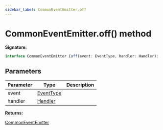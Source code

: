 ```yaml
---
sidebar_label: CommonEventEmitter.off
---
```

# CommonEventEmitter.off() method

**Signature:**

```typescript
interface CommonEventEmitter {off(event: EventType, handler: Handler): CommonEventEmitter;}
```

## Parameters

|  Parameter | Type | Description |
|  --- | --- | --- |
|  event | [EventType](./puppeteer.eventtype.md) |  |
|  handler | [Handler](./puppeteer.handler.md) |  |

**Returns:**

[CommonEventEmitter](./puppeteer.commoneventemitter.md)


